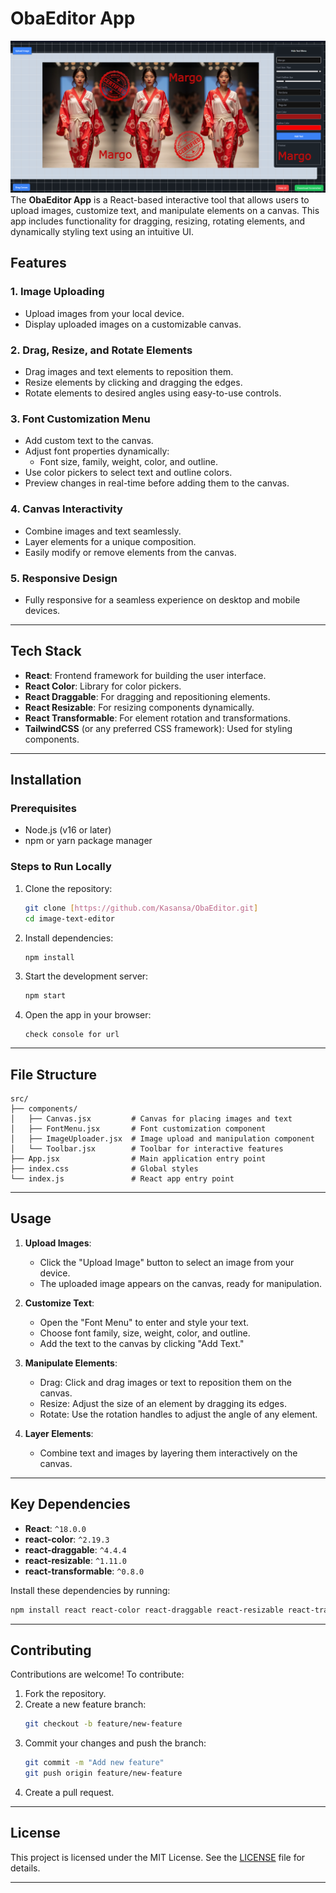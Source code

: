 
# ObaEditor App
![image of oba editor in use](image.png)
The **ObaEditor App** is a React-based interactive tool that allows users to upload images, customize text, and manipulate elements on a canvas. This app includes functionality for dragging, resizing, rotating elements, and dynamically styling text using an intuitive UI.

## Features

### 1. **Image Uploading**
- Upload images from your local device.
- Display uploaded images on a customizable canvas.

### 2. **Drag, Resize, and Rotate Elements**
- Drag images and text elements to reposition them.
- Resize elements by clicking and dragging the edges.
- Rotate elements to desired angles using easy-to-use controls.

### 3. **Font Customization Menu**
- Add custom text to the canvas.
- Adjust font properties dynamically:
  - Font size, family, weight, color, and outline.
- Use color pickers to select text and outline colors.
- Preview changes in real-time before adding them to the canvas.

### 4. **Canvas Interactivity**
- Combine images and text seamlessly.
- Layer elements for a unique composition.
- Easily modify or remove elements from the canvas.

### 5. **Responsive Design**
- Fully responsive for a seamless experience on desktop and mobile devices.

---

## Tech Stack

- **React**: Frontend framework for building the user interface.
- **React Color**: Library for color pickers.
- **React Draggable**: For dragging and repositioning elements.
- **React Resizable**: For resizing components dynamically.
- **React Transformable**: For element rotation and transformations.
- **TailwindCSS** (or any preferred CSS framework): Used for styling components.

---

## Installation

### Prerequisites
- Node.js (v16 or later)
- npm or yarn package manager

### Steps to Run Locally

1. Clone the repository:
   ```bash
   git clone [https://github.com/Kasansa/ObaEditor.git]
   cd image-text-editor
   ```

2. Install dependencies:
   ```bash
   npm install
   ```

3. Start the development server:
   ```bash
   npm start
   ```

4. Open the app in your browser:
   ```
   check console for url
   ```

---

## File Structure

```
src/
├── components/
│   ├── Canvas.jsx         # Canvas for placing images and text
│   ├── FontMenu.jsx       # Font customization component
│   ├── ImageUploader.jsx  # Image upload and manipulation component
│   └── Toolbar.jsx        # Toolbar for interactive features
├── App.jsx                # Main application entry point
├── index.css              # Global styles
└── index.js               # React app entry point
```

---

## Usage

1. **Upload Images**: 
   - Click the "Upload Image" button to select an image from your device.
   - The uploaded image appears on the canvas, ready for manipulation.

2. **Customize Text**:
   - Open the "Font Menu" to enter and style your text.
   - Choose font family, size, weight, color, and outline.
   - Add the text to the canvas by clicking "Add Text."

3. **Manipulate Elements**:
   - Drag: Click and drag images or text to reposition them on the canvas.
   - Resize: Adjust the size of an element by dragging its edges.
   - Rotate: Use the rotation handles to adjust the angle of any element.

4. **Layer Elements**:
   - Combine text and images by layering them interactively on the canvas.

---

## Key Dependencies

- **React**: `^18.0.0`
- **react-color**: `^2.19.3`
- **react-draggable**: `^4.4.4`
- **react-resizable**: `^1.11.0`
- **react-transformable**: `^0.8.0`

Install these dependencies by running:
```bash
npm install react react-color react-draggable react-resizable react-transformable
```

---

## Contributing

Contributions are welcome! To contribute:
1. Fork the repository.
2. Create a new feature branch:
   ```bash
   git checkout -b feature/new-feature
   ```
3. Commit your changes and push the branch:
   ```bash
   git commit -m "Add new feature"
   git push origin feature/new-feature
   ```
4. Create a pull request.

---

## License

This project is licensed under the MIT License. See the [LICENSE](LICENSE) file for details.

---

